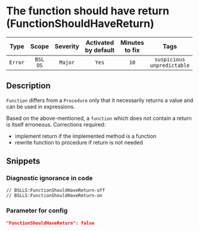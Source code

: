 # The function should have return (FunctionShouldHaveReturn)

 |  Type   |        Scope        | Severity | Activated<br>by default | Minutes<br>to fix |                 Tags                  |
 |:-------:|:-------------------:|:--------:|:-----------------------------:|:-----------------------:|:-------------------------------------:|
 | `Error` | `BSL`<br>`OS` | `Major`  |             `Yes`             |          `10`           | `suspicious`<br>`unpredictable` | 

<!-- Блоки выше заполняются автоматически, не трогать -->
## Description

`Function` differs from a `Procedure` only that it necessarily returns a value and can be used in expressions.

Based on the above-mentioned, a `function` which does not contain a return is itself erroneous. Corrections required:

- implement return if the implemented method is a function
- rewrite function to procedure if return is not needed

## Snippets

<!-- Блоки ниже заполняются автоматически, не трогать -->
### Diagnostic ignorance in code

```bsl
// BSLLS:FunctionShouldHaveReturn-off
// BSLLS:FunctionShouldHaveReturn-on
```

### Parameter for config

```json
"FunctionShouldHaveReturn": false
```
